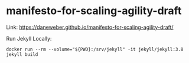 # manifesto-for-scaling-agility-draft

Link: https://daneweber.github.io/manifesto-for-scaling-agility-draft/

Run Jekyll Locally:
```
docker run --rm --volume="${PWD}:/srv/jekyll" -it jekyll/jekyll:3.8 jekyll build
```
